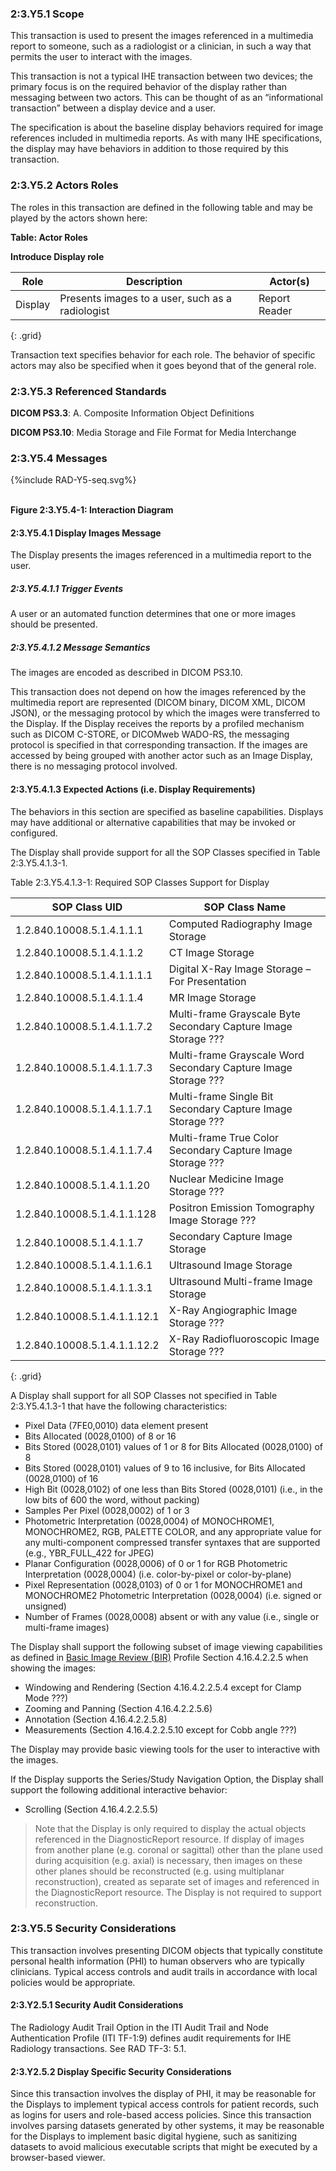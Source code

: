 ### 2:3.Y5.1 Scope

This transaction is used to present the images referenced in a multimedia report to someone, such as a radiologist or a clinician, in such a way that permits the user to interact with the images.

This transaction is not a typical IHE transaction between two devices; the primary focus is on the required behavior of the display rather than messaging between two actors. This can be thought of as an “informational transaction” between a display device and a user.

The specification is about the baseline display behaviors required for image references included in multimedia reports. As with many IHE specifications, the display may have behaviors in addition to those required by this transaction.

### 2:3.Y5.2 Actors Roles

The roles in this transaction are defined in the following table and may be played by the actors shown here:

**Table: Actor Roles**

**Introduce Display role**

| Role      | Description                                   | Actor(s)          |
|-----------|-----------------------------------------------|-------------------|
| Display | Presents images to a user, such as a radiologist    | Report Reader |
{: .grid}

Transaction text specifies behavior for each role. The behavior of specific actors may also be specified when it goes beyond that of the general role.

### 2:3.Y5.3 Referenced Standards

**DICOM PS3.3**: A. Composite Information Object Definitions

**DICOM PS3.10**: Media Storage and File Format for Media Interchange

### 2:3.Y5.4 Messages

<div>
{%include RAD-Y5-seq.svg%}
</div>
<br clear="all">

**Figure 2:3.Y5.4-1: Interaction Diagram**

#### 2:3.Y5.4.1 Display Images Message
The Display presents the images referenced in a multimedia report to the user.

##### 2:3.Y5.4.1.1 Trigger Events

A user or an automated function determines that one or more images should be presented.

##### 2:3.Y5.4.1.2 Message Semantics

The images are encoded as described in DICOM PS3.10.

This transaction does not depend on how the images referenced by the multimedia report are represented (DICOM binary, DICOM XML, DICOM JSON), or the messaging protocol by which the images were transferred to the Display. If the Display receives the reports by a profiled mechanism such as DICOM C-STORE, or DICOMweb WADO-RS, the messaging protocol is specified in that corresponding transaction. If the images are accessed by being grouped with another actor such as an Image Display, there is no messaging protocol involved.

#### 2:3.Y5.4.1.3 Expected Actions (i.e. Display Requirements)

The behaviors in this section are specified as baseline capabilities. Displays may have additional or alternative capabilities that may be invoked or configured.

The Display shall provide support for all the SOP Classes specified in Table 2:3.Y5.4.1.3-1.

Table 2:3.Y5.4.1.3-1: Required SOP Classes Support for Display

| SOP Class UID | SOP Class Name |
|---------------|----------------|
| 1.2.840.10008.5.1.4.1.1.1 | Computed Radiography Image Storage |
| 1.2.840.10008.5.1.4.1.1.2 | CT Image Storage |
| 1.2.840.10008.5.1.4.1.1.1.1 | Digital X-Ray Image Storage – For Presentation |
| 1.2.840.10008.5.1.4.1.1.4 | MR Image Storage |
| 1.2.840.10008.5.1.4.1.1.7.2 | Multi-frame Grayscale Byte Secondary Capture Image Storage ??? |
| 1.2.840.10008.5.1.4.1.1.7.3 | Multi-frame Grayscale Word Secondary Capture Image Storage ??? |
| 1.2.840.10008.5.1.4.1.1.7.1 | Multi-frame Single Bit Secondary Capture Image Storage ??? |
| 1.2.840.10008.5.1.4.1.1.7.4 | Multi-frame True Color Secondary Capture Image Storage ??? |
| 1.2.840.10008.5.1.4.1.1.20 | Nuclear Medicine Image Storage ??? |
| 1.2.840.10008.5.1.4.1.1.128 | Positron Emission Tomography Image Storage ??? |
| 1.2.840.10008.5.1.4.1.1.7 | Secondary Capture Image Storage |
| 1.2.840.10008.5.1.4.1.1.6.1 | Ultrasound Image Storage |
| 1.2.840.10008.5.1.4.1.1.3.1 | Ultrasound Multi-frame Image Storage |
| 1.2.840.10008.5.1.4.1.1.12.1 | X-Ray Angiographic Image Storage ??? |
| 1.2.840.10008.5.1.4.1.1.12.2 | X-Ray Radiofluoroscopic Image Storage ??? |
{: .grid}

A Display shall support for all SOP Classes not specified in Table 2:3.Y5.4.1.3-1 that have the following
characteristics:
- Pixel Data (7FE0,0010) data element present
- Bits Allocated (0028,0100) of 8 or 16
- Bits Stored (0028,0101) values of 1 or 8 for Bits Allocated (0028,0100) of 8
- Bits Stored (0028,0101) values of 9 to 16 inclusive, for Bits Allocated (0028,0100) of
16
- High Bit (0028,0102) of one less than Bits Stored (0028,0101) (i.e., in the low bits of
600 the word, without packing)
- Samples Per Pixel (0028,0002) of 1 or 3
- Photometric Interpretation (0028,0004) of MONOCHROME1, MONOCHROME2, RGB, PALETTE COLOR, and any appropriate value for any multi-component compressed transfer syntaxes that are supported (e.g., YBR_FULL_422 for JPEG)
- Planar Configuration (0028,0006) of 0 or 1 for RGB Photometric Interpretation (0028,0004) (i.e. color-by-pixel or  color-by-plane)
- Pixel Representation (0028,0103) of 0 or 1 for MONOCHROME1 and MONOCHROME2 Photometric Interpretation (0028,0004) (i.e. signed or unsigned)
- Number of Frames (0028,0008) absent or with any value (i.e., single or multi-frame images)

The Display shall support the following subset of image viewing capabilities as defined in [Basic Image Review (BIR)](https://www.ihe.net/uploadedFiles/Documents/Radiology/IHE_RAD_Suppl_BIR.pdf) Profile Section 4.16.4.2.2.5 when showing the images:
- Windowing and Rendering (Section 4.16.4.2.2.5.4 except for Clamp Mode ???)
- Zooming and Panning (Section 4.16.4.2.2.5.6)
- Annotation (Section 4.16.4.2.2.5.8)
- Measurements (Section 4.16.4.2.2.5.10 except for Cobb angle ???)

The Display may provide basic viewing tools for the user to interactive with the images.

If the Display supports the Series/Study Navigation Option, the Display shall support the following additional interactive behavior:
- Scrolling (Section 4.16.4.2.2.5.5)

> Note that the Display is only required to display the actual objects referenced in the DiagnosticReport resource. If display of images from another plane (e.g. coronal or sagittal) other than the plane used during acquisition (e.g. axial) is necessary, then images on these other planes should be reconstructed (e.g. using multiplanar reconstruction), created as separate set of images and referenced in the DiagnosticReport resource. The Display is not required to support reconstruction.

### 2:3.Y5.5 Security Considerations

This transaction involves presenting DICOM objects that typically constitute personal health
information (PHI) to human observers who are typically clinicians. Typical access controls and
audit trails in accordance with local policies would be appropriate.

#### 2:3.Y2.5.1 Security Audit Considerations

The Radiology Audit Trail Option in the ITI Audit Trail and Node Authentication Profile (ITI TF-1:9) defines audit requirements for IHE Radiology transactions. See RAD TF-3: 5.1.

#### 2:3.Y2.5.2 Display Specific Security Considerations

Since this transaction involves the display of PHI, it may be reasonable for the Displays to implement typical access controls for patient records, such as logins for users and role-based access policies. Since this transaction involves parsing datasets generated by other systems, it may be reasonable for the Displays to implement basic digital hygiene, such as sanitizing datasets to avoid malicious executable scripts that might be executed by a browser-based viewer.

